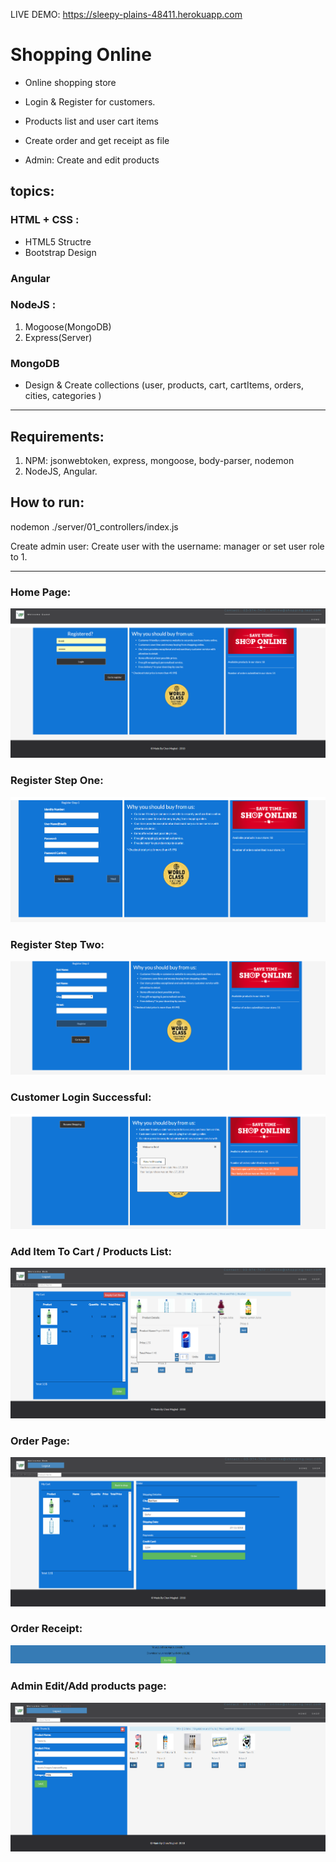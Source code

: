 LIVE DEMO: https://sleepy-plains-48411.herokuapp.com

# Shopping Online
* Online shopping store

* Login & Register for customers.
* Products list and user cart items
* Create order and get receipt as file
* Admin: Create and edit products

## topics:

### HTML + CSS :
* HTML5 Structre
* Bootstrap Design

### Angular

### NodeJS :

1. Mogoose(MongoDB)
2. Express(Server)

### MongoDB

- Design & Create collections (user, products, cart, cartItems, orders, cities, categories )


***

## Requirements:

1. NPM: jsonwebtoken, express, mongoose, body-parser, nodemon
2. NodeJS, Angular.



## How to run:

 nodemon ./server/01_controllers/index.js

 Create admin user: Create user with the username: manager or set user role to 1.

***

### Home Page:

![picture](./demo/homePage.PNG)

### Register Step One:

![picture](./demo/registerStepOne.PNG)

### Register Step Two:

![picture](./demo/registerStepTwo.PNG)

### Customer Login Successful:

![picture](./demo/customerLoginSuccessful.PNG)

### Add Item To Cart / Products List:

![picture](./demo/addItemToCart.PNG)

### Order Page:

![picture](./demo/orderPage.PNG)

### Order Receipt:

![picture](./demo/orderConfirm.PNG)

### Admin Edit/Add products page:

![picture](./demo/adminAddEditProducts.PNG)

